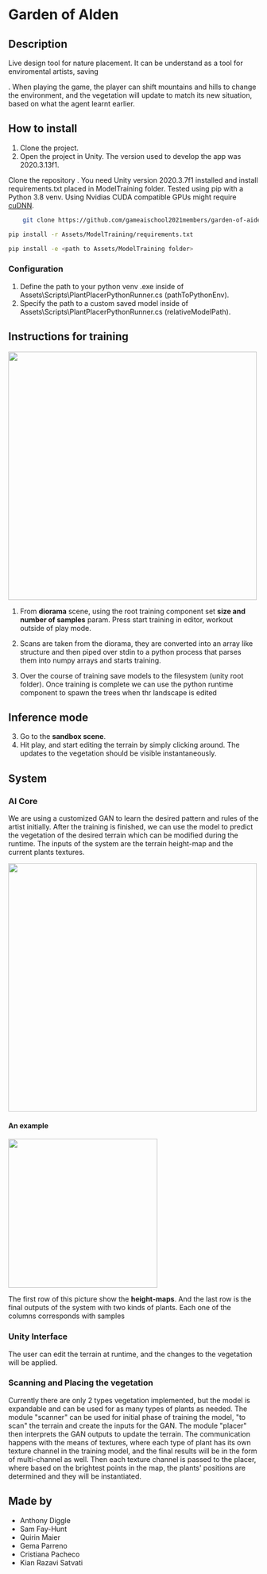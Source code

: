 # Garden of AIden
## Description

Live design tool for nature placement. It can be understand as a tool for enviromental artists, saving 

. When playing the game, the player can shift mountains and hills to change the environment, and the vegetation will update to match its new situation, based on what the agent learnt earlier.

## How to install

 1. Clone the project.
 2. Open the project in Unity. The version used to develop the app was 2020.3.13f1.
 
 Clone the repository .
You need Unity version 2020.3.7f1 installed and install requirements.txt placed in ModelTraining folder. Tested using pip with a Python 3.8 venv. Using Nvidias CUDA compatible GPUs might require [cuDNN](https://developer.nvidia.com/cudnn).

```bash
    git clone https://github.com/gameaischool2021members/garden-of-aiden
```

```bash
pip install -r Assets/ModelTraining/requirements.txt
```
```bash 
pip install -e <path to Assets/ModelTraining folder>
```

### Configuration
1. Define the path to your python venv .exe inside of Assets\Scripts\PlantPlacerPythonRunner.cs (pathToPythonEnv).
2. Specify the path to a custom saved model inside of Assets\Scripts\PlantPlacerPythonRunner.cs (relativeModelPath).


## Instructions for training
 
<img src="https://github.com/gameaischool2021members/garden-of-aiden/blob/master/Readme%20Pictures/tool.png" height="500">

1. From **diorama** scene, using the root training component set **size and number of samples** param. Press start training in editor, workout outside of play mode. 

2. Scans are taken from the diorama, they are converted into an array like structure and then piped over stdin to a python process that parses them into numpy arrays and starts training. 

3. Over the course of training  save models to the filesystem (unity root folder). Once training is complete we can use the python runtime component to spawn the trees when thr landscape is edited
 
 
 ## Inference mode
 
 3. Go to the **sandbox scene**.
 4. Hit play, and start editing the terrain by simply clicking around. The updates to the vegetation should be visible instantaneously.

## System

### AI Core
We are using a customized GAN to learn the desired pattern and rules of the artist initially. After the training is finished, we can use the model to predict the vegetation of the desired terrain which can be modified during the runtime.
The inputs of the system are the terrain height-map and the current plants textures.


<img src="https://github.com/gameaischool2021members/garden-of-aiden/blob/5dba9c411a261e40e4cdf453d1c5058c3d06afbf/Readme%20Pictures/System%20Description.png" height="500">


#### An example


<img src="https://github.com/gameaischool2021members/garden-of-aiden/blob/5dba9c411a261e40e4cdf453d1c5058c3d06afbf/Readme%20Pictures/AI%20Example.png" height="300">

The first row of this picture show the **height-maps**.
And the last row is the final outputs of the system with two kinds of plants.
Each one of the columns corresponds with samples 

### Unity Interface
The user can edit the terrain at runtime, and the changes to the vegetation will be applied.

### Scanning and Placing the vegetation
Currently there are only 2 types vegetation implemented, but the model is expandable and can be used for as many types of plants as needed.
The module "scanner" can be used for initial phase of training the model, "to scan" the terrain and create the inputs for the GAN.
The module "placer" then interprets the GAN outputs to update the terrain.
The communication happens with the means of textures, where each type of plant has its own texture channel in the training model, and the final results will be in the form of multi-channel as well. Then each texture channel is passed to the placer, where based on the brightest points in the map, the plants' positions are determined and they will be instantiated.

## Made by

- Anthony Diggle
- Sam Fay-Hunt
- Quirin Maier
- Gema Parreno
- Cristiana Pacheco
- Kian Razavi Satvati

